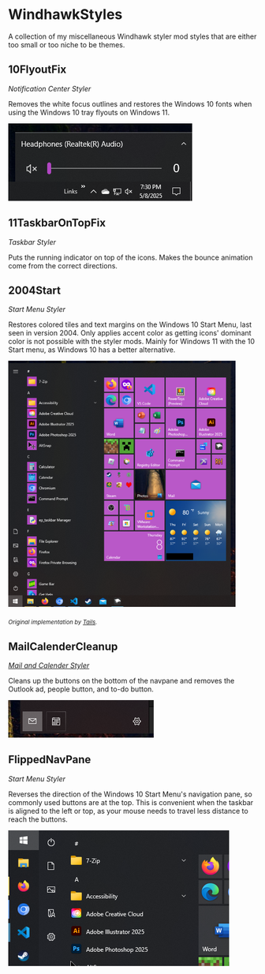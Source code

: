 # WindhawkStyles

A collection of my miscellaneous Windhawk styler mod styles that are either too small or too niche to be themes.

## 10FlyoutFix

_Notification Center Styler_

Removes the white focus outlines and restores the Windows 10 fonts when using the Windows 10 tray flyouts on Windows 11.

![10FlyoutFix](screenshots/10FlyoutFix.png)

## 11TaskbarOnTopFix

_Taskbar Styler_

Puts the running indicator on top of the icons. Makes the bounce animation come from the correct directions.

## 2004Start

_Start Menu Styler_

Restores colored tiles and text margins on the Windows 10 Start Menu, last seen in version 2004. Only applies accent color as getting icons' dominant color is not possible with the styler mods. Mainly for Windows 11 with the 10 Start menu, as Windows 10 has a better alternative.

![2004Start](screenshots/2004Start.png)

<sub>_Original implementation by [Tails](https://github.com/milestprower92)._</sub>

## MailCalenderCleanup
[_Mail and Calender Styler_](mods/mail-and-calender-styler.wh.cpp)

Cleans up the buttons on the bottom of the navpane and removes the Outlook ad, people button, and to-do button.

![MailCalenderCleanup](screenshots/MailCalenderCleanup.png)

## FlippedNavPane

_Start Menu Styler_

Reverses the direction of the Windows 10 Start Menu's navigation pane, so commonly used buttons are at the top. This is convenient when the taskbar is aligned to the left or top, as your mouse needs to travel less distance to reach the buttons.

![FlippedNavPane](screenshots/FlippedNavPane.png)